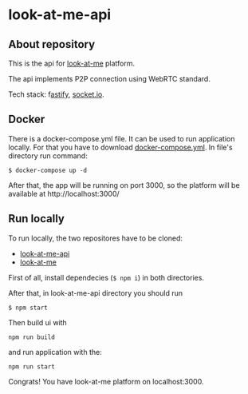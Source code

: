 # look-at-me-api

## About repository
This is the api for [look-at-me](https://github.com/mezidia/look-at-me) platform.

The api implements P2P connection using WebRTC standard. 

Tech stack: f[astify](https://www.fastify.io/), [socket.io](https://socket.io/).

## Docker
There is a docker-compose.yml file. It can be used to run application locally. For that you have to download [docker-compose.yml](https://github.com/mezidia/look-at-me-api/blob/main/docker-compose.yml). In file's directory run command:
``` 
$ docker-compose up -d
```
After that, the app will be running on port 3000, so the platform will be available at http://localhost:3000/

## Run locally 
To run locally, the two repositores have to be cloned: 
- [look-at-me-api](https://github.com/mezidia/look-at-me-api)
- [look-at-me](https://github.com/mezidia)

First of all, install dependecies (```$ npm i```) in both directories. 

After that, in look-at-me-api directory you should run 
```
$ npm start
```
Then build ui with 
```
npm run build
```
and run application with the:
```
npm run start
```
Congrats! You have look-at-me platform on localhost:3000. 
